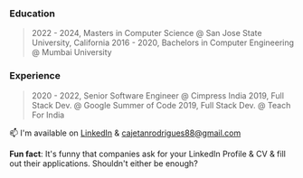 ### Education

> 2022 - 2024, Masters in Computer Science @ San Jose State University, California
> 2016 - 2020, Bachelors in Computer Engineering @ Mumbai University

### Experience

> 2020 - 2022, Senior Software Engineer @ Cimpress India
> 2019, Full Stack Dev. @ Google Summer of Code
> 2019, Full Stack Dev. @ Teach For India 

📫 I'm available on [LinkedIn](https://www.linkedin.com/in/rodriguescajetan/) & cajetanrodrigues88@gmail.com

**Fun fact**: It's funny that companies ask for your LinkedIn Profile & CV & fill out their applications. Shouldn't either be enough?
